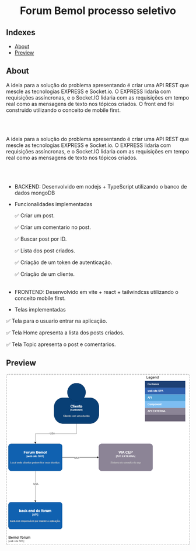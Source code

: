 <h1 align="center">
Forum Bemol processo seletivo
</h1>

## Indexes

- [About](#about)
- [Preview](#preview)
  <br>

## About <a name="about"></a>

A ideia para a solução do problema apresentando é criar uma API REST que mescle as tecnologias EXPRESS e Socket.io. O EXPRESS lidaria com requisições assíncronas, e o Socket.IO lidaria com as requisições em tempo real como as mensagens de texto nos tópicos criados.
O front end foi construido utilizando o conceito de mobile first.

<br></br>

A ideia para a solução do problema apresentando é criar uma API REST que mescle as tecnologias EXPRESS e Socket.io. O EXPRESS lidaria com requisições assíncronas, e o Socket.IO lidaria com as requisições em tempo real como as mensagens de texto nos tópicos criados.

<br></br>

- BACKEND: Desenvolvido em nodejs + TypeScript utilizando o banco de dados mongoDB
- Funcionalidades implementadas
  
  ✅ Criar um post.
  
  ✅ Criar um comentario no post.
  
  ✅ Buscar post por ID.
  
  ✅ Lista dos post criados.
  
  ✅ Criação de um token de autenticação.
  
  ✅ Criação de um cliente.
  </br><br>
- FRONTEND: Desenvolvido em vite + react + tailwindcss utilizando o conceito mobile first.
- Telas implementadas
  
 ✅ Tela para o usuario entrar na aplicação.

✅ Tela Home apresenta a lista dos posts criados.

✅ Tela Topic apresenta o post e comentarios.

## Preview <a name="preview"></a>
![preview](.github/context.drawio.png)
